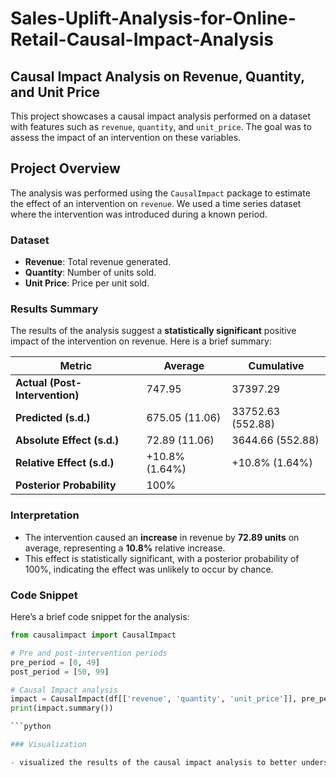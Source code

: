 # Sales-Uplift-Analysis-for-Online-Retail-Causal-Impact-Analysis

##  Causal Impact Analysis on Revenue, Quantity, and Unit Price

This project showcases a causal impact analysis performed on a dataset with features such as `revenue`, `quantity`, and `unit_price`. The goal was to assess the impact of an intervention on these variables.

## Project Overview

The analysis was performed using the `CausalImpact` package to estimate the effect of an intervention on `revenue`. We used a time series dataset where the intervention was introduced during a known period.

### Dataset
- **Revenue**: Total revenue generated.
- **Quantity**: Number of units sold.
- **Unit Price**: Price per unit sold.

### Results Summary
The results of the analysis suggest a **statistically significant** positive impact of the intervention on revenue. Here is a brief summary:

| Metric                       | Average  | Cumulative |
|-------------------------------|----------|------------|
| **Actual (Post-Intervention)** | 747.95   | 37397.29   |
| **Predicted (s.d.)**           | 675.05 (11.06) | 33752.63 (552.88) |
| **Absolute Effect (s.d.)**     | 72.89 (11.06) | 3644.66 (552.88)  |
| **Relative Effect (s.d.)**     | +10.8% (1.64%) | +10.8% (1.64%) |
| **Posterior Probability**      | 100%    |            |

### Interpretation
- The intervention caused an **increase** in revenue by **72.89 units** on average, representing a **10.8%** relative increase.
- This effect is statistically significant, with a posterior probability of 100%, indicating the effect was unlikely to occur by chance.

### Code Snippet
Here’s a brief code snippet for the analysis:

```python
from causalimpact import CausalImpact

# Pre and post-intervention periods
pre_period = [0, 49]
post_period = [50, 99]

# Causal Impact analysis
impact = CausalImpact(df[['revenue', 'quantity', 'unit_price']], pre_period, post_period)
print(impact.summary())

```python

### Visualization

- visualized the results of the causal impact analysis to better understand the intervention effect:




